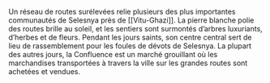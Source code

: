 Un réseau de routes surélevées relie plusieurs des plus importantes communautés de Selesnya près de [[Vitu-Ghazi]]. La pierre blanche polie des routes brille au soleil, et les sentiers sont surmontés d’arbres luxuriants, d’herbes et de fleurs. Pendant les jours saints, son centre central sert de lieu de rassemblement pour les foules de dévots de Selesnya. La plupart des autres jours, la Confluence est un marché grouillant où les marchandises transportées à travers la ville sur les grandes routes sont achetées et vendues. 